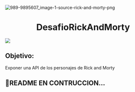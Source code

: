 ![989-9895607_image-1-source-rick-and-morty-png](https://user-images.githubusercontent.com/29631032/206351198-ed572374-a78c-4126-8b1b-5cbeed966e66.png)
<h1 align="center">DesafioRickAndMorty </h1>
   <p align="left">
   <img src="https://img.shields.io/badge/STATUS-EN%20DESAROLLO-green">
   </p>
   
<h2>Objetivo:</h2> Exponer una API de los personajes de Rick and Morty

## :hammer:README EN CONTRUCCION...
